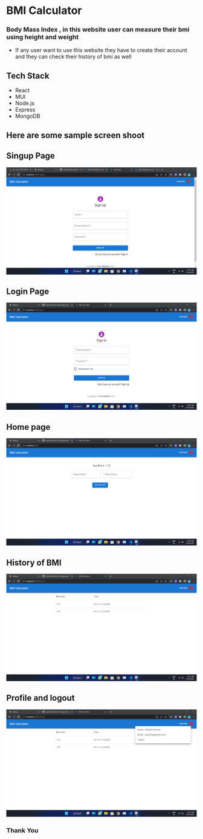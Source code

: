# BMI Calculator

### Body Mass Index , in this website user can measure their bmi using height and weight

- If any user want to use this website they have to create their account and they can check their history of bmi as well

## Tech Stack

- React
- MUI
- Node.js
- Express
- MongoDB

## Here are some sample screen shoot

## Singup Page

 <img src="./ReadmeImages/signup.png">
  
  ## Login Page
 <img src="./ReadmeImages/signin.png">

## Home page

 <img src="./ReadmeImages/calculator.png">
  
  ## History of BMI
 <img src="./ReadmeImages/history.png">
  
  ## Profile and logout 
 <img src="./ReadmeImages/profile.png">

### Thank You
